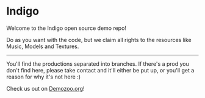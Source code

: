 Indigo
====================

Welcome to the Indigo open source demo repo!

Do as you want with the code, but we claim all rights to the resources like Music, Models and Textures.

---

You'll find the productions separated into branches. If there's a prod you don't find here, please take contact and it'll either be put up, or you'll get a reason for why it's not here :)

Check us out on [Demozoo.org](http://demozoo.org/groups/21222/)!
